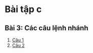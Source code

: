 # Bài tập c 
## Bài 3: Các câu lệnh nhánh
1. [Câu 1](jdoodle.com/ia/B65)
2. [Câu 2](jdoodle.com/ia/B66)
